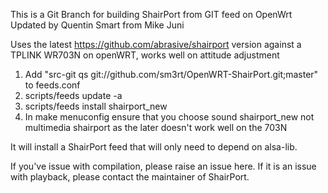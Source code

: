 This is a Git Branch for building ShairPort from GIT feed on OpenWrt
Updated by Quentin Smart from Mike Juni

Uses the latest https://github.com/abrasive/shairport version against a TPLINK WR703N on openWRT, works well on attitude adjustment

1. Add "src-git qs git://github.com/sm3rt/OpenWRT-ShairPort.git;master" to feeds.conf
2. scripts/feeds update -a
3. scripts/feeds install shairport_new
4. In make menuconfig ensure that you choose sound shairport_new not multimedia shairport 
   as the later doesn't work well on the 703N

It will install a ShairPort feed that will only need to depend on alsa-lib.

If you've issue with compilation, please raise an issue here.
If it is an issue with playback, please contact the maintainer of ShairPort.
